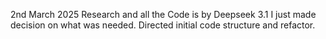 2nd March 2025
Research and all the Code is by Deepseek 3.1
I just made decision on what was needed.
Directed initial code structure and refactor.

